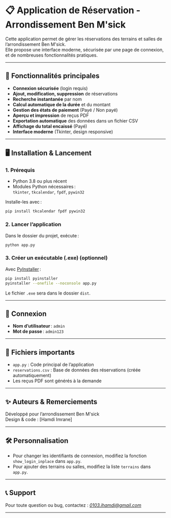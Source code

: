 # 📋 Application de Réservation - Arrondissement Ben M'sick

Cette application permet de gérer les réservations des terrains et salles de l’arrondissement Ben M'sick.  
Elle propose une interface moderne, sécurisée par une page de connexion, et de nombreuses fonctionnalités pratiques.

---

## 🚀 Fonctionnalités principales

- **Connexion sécurisée** (login requis)
- **Ajout, modification, suppression** de réservations
- **Recherche instantanée** par nom
- **Calcul automatique de la durée** et du montant
- **Gestion des états de paiement** (Payé / Non payé)
- **Aperçu et impression** de reçus PDF
- **Exportation automatique** des données dans un fichier CSV
- **Affichage du total encaissé** (Payé)
- **Interface moderne** (Tkinter, design responsive)

---

## 🖥️ Installation & Lancement

### 1. **Prérequis**

- Python 3.8 ou plus récent
- Modules Python nécessaires :  
  `tkinter`, `tkcalendar`, `fpdf`, `pywin32`

Installe-les avec :
```sh
pip install tkcalendar fpdf pywin32
```

### 2. **Lancer l’application**

Dans le dossier du projet, exécute :
```sh
python app.py
```

### 3. **Créer un exécutable (.exe) (optionnel)**

Avec [PyInstaller](https://pyinstaller.org/) :
```sh
pip install pyinstaller
pyinstaller --onefile --noconsole app.py
```
Le fichier `.exe` sera dans le dossier `dist`.

---

## 🔑 Connexion

- **Nom d’utilisateur** : `admin`
- **Mot de passe** : `admin123`

---

## 📁 Fichiers importants

- `app.py` : Code principal de l’application
- `reservations.csv` : Base de données des réservations (créée automatiquement)
- Les reçus PDF sont générés à la demande

---

## ✨ Auteurs & Remerciements

Développé pour l’arrondissement Ben M'sick  
Design & code : [Hamdi Imrane]

---

## 🛠️ Personnalisation

- Pour changer les identifiants de connexion, modifiez la fonction `show_login_inplace` dans `app.py`.
- Pour ajouter des terrains ou salles, modifiez la liste `terrains` dans `app.py`.

---

## 📞 Support

Pour toute question ou bug, contactez : *0103.ihamdi@gmail.com*

---
